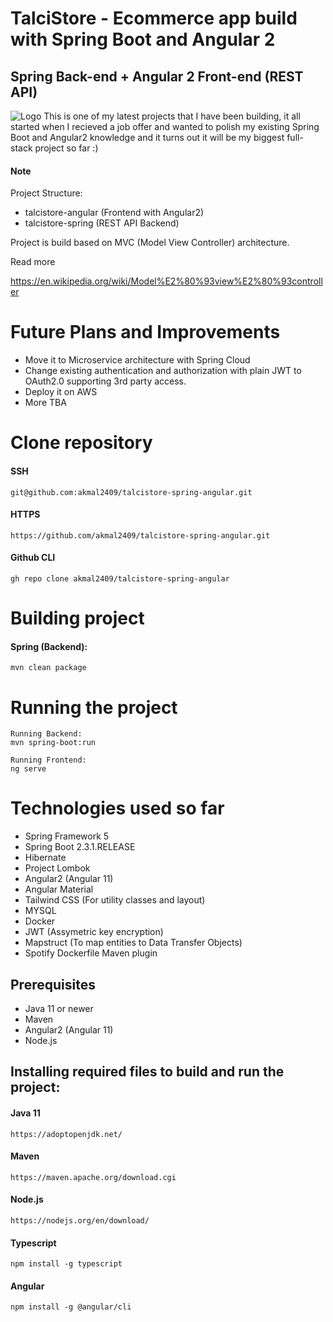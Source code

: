 # TalciStore - Ecommerce app build with Spring Boot and Angular 2
## Spring Back-end + Angular 2 Front-end (REST API)

![Logo](https://github.com/akmal2409/ecommerce-spring-boot-angular/blob/master/ecommerce-angular/src/assets/images/logo.png)
This is one of my latest projects that I have been building, it all started when I recieved a job offer and wanted to polish my existing Spring Boot and Angular2 knowledge and it turns out it will be my biggest full-stack project so far :)
#### Note
  Project Structure:
  - talcistore-angular (Frontend with Angular2)
  - talcistore-spring (REST API Backend)
  
   Project is build based on MVC (Model View Controller) architecture.
   
   Read more
   
   https://en.wikipedia.org/wiki/Model%E2%80%93view%E2%80%93controller

# Future Plans and Improvements
* Move it to Microservice architecture with Spring Cloud
* Change existing authentication and authorization with plain JWT to OAuth2.0 supporting 3rd party access.
* Deploy it on AWS 
* More TBA

# Clone repository
#### SSH
    git@github.com:akmal2409/talcistore-spring-angular.git
#### HTTPS
    https://github.com/akmal2409/talcistore-spring-angular.git
#### Github CLI
    gh repo clone akmal2409/talcistore-spring-angular

# Building project
#### Spring (Backend):
    mvn clean package

# Running the project
    Running Backend:
    mvn spring-boot:run
    
    Running Frontend:
    ng serve
  
# Technologies used so far
* Spring Framework 5
* Spring Boot 2.3.1.RELEASE
* Hibernate
* Project Lombok
* Angular2 (Angular 11)
* Angular Material
* Tailwind CSS (For utility classes and layout)
* MYSQL 
* Docker
* JWT (Assymetric key encryption)
* Mapstruct (To map entities to Data Transfer Objects)
* Spotify Dockerfile Maven plugin

## Prerequisites
* Java 11 or newer
* Maven
* Angular2 (Angular 11)
* Node.js

## Installing required files to build and run the project:
#### Java 11
    https://adoptopenjdk.net/
#### Maven
    https://maven.apache.org/download.cgi
#### Node.js
    https://nodejs.org/en/download/
#### Typescript
    npm install -g typescript
#### Angular
    npm install -g @angular/cli
      
    
        


    
